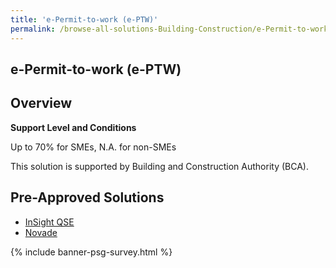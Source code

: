 ```yaml
---
title: 'e-Permit-to-work (e-PTW)'
permalink: /browse-all-solutions-Building-Construction/e-Permit-to-work--e-PTW-
---
```


## e-Permit-to-work (e-PTW)
## Overview

**Support Level and Conditions**

Up to 70% for SMEs, N.A. for non-SMEs

This solution is supported by Building and Construction Authority (BCA).

## Pre-Approved Solutions

- <a href='/productivity-solutions-grant/solutionrepo/solution274' target='_blank'>InSight QSE</a><br>
- <a href='/productivity-solutions-grant/solutionrepo/solution1152' target='_blank'>Novade</a><br>

{% include banner-psg-survey.html %}
